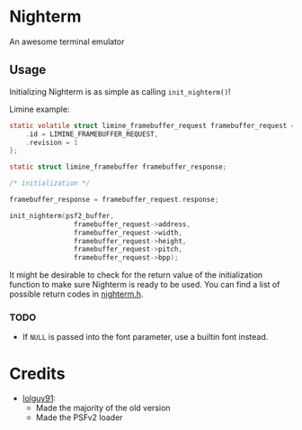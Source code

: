 # Nighterm
An awesome terminal emulator 

## Usage

Initializing Nighterm is as simple as calling `init_nighterm()`!

Limine example:
```c
static volatile struct limine_framebuffer_request framebuffer_request = {
    .id = LIMINE_FRAMEBUFFER_REQUEST,
    .revision = 1
};

static struct limine_framebuffer framebuffer_response;

/* initialization */

framebuffer_response = framebuffer_request.response;

init_nighterm(psf2_buffer,
                framebuffer_request->address,
                framebuffer_request->width,
                framebuffer_request->height,
                framebuffer_request->pitch,
                framebuffer_request->bpp);
```

It might be desirable to check for the return value of the initialization function to make sure Nighterm is ready to be used.
You can find a list of possible return codes in [nighterm.h](nighterm.h).

### TODO

- If `NULL` is passed into the font parameter, use a builtin font instead.

# Credits
- [lolguy91](https://github.com/lolguy91):
  - Made the majority of the old version
  - Made the PSFv2 loader

